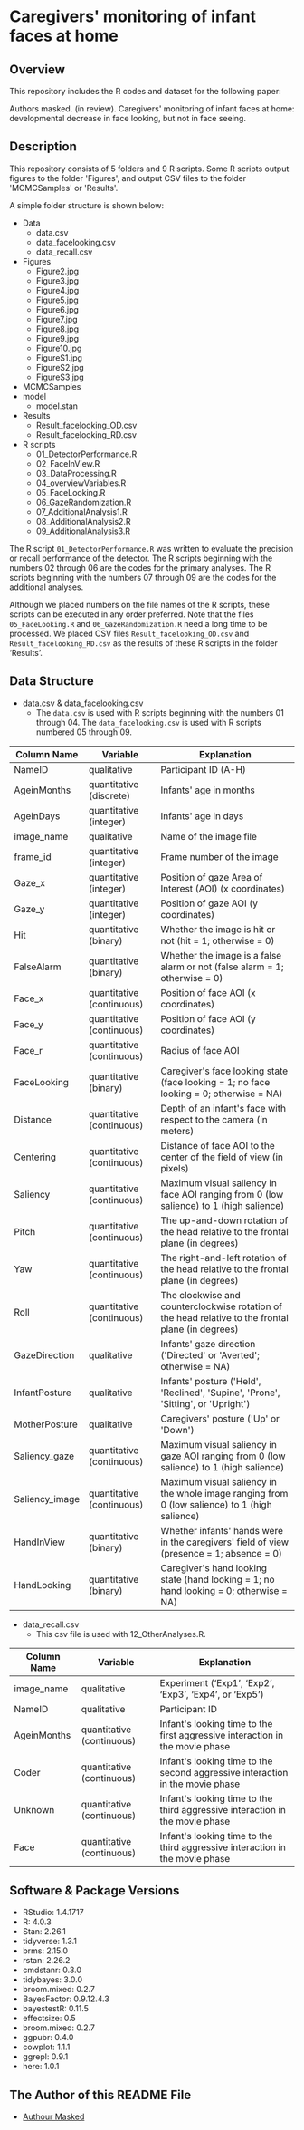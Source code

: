 Caregivers' monitoring of infant faces at home
====

## Overview
This repository includes the R codes and dataset for the following paper:

Authors masked. (in review). Caregivers' monitoring of infant faces at home: developmental decrease in face looking, but not in face seeing.

## Description
This repository consists of 5 folders and 9 R scripts. Some R scripts output figures to the folder 'Figures', and output CSV files to the folder 'MCMCSamples' or 'Results'.

A simple folder structure is shown below:

- Data
  - data.csv
  - data_facelooking.csv
  - data_recall.csv
- Figures
  - Figure2.jpg
  - Figure3.jpg
  - Figure4.jpg
  - Figure5.jpg
  - Figure6.jpg
  - Figure7.jpg
  - Figure8.jpg
  - Figure9.jpg
  - Figure10.jpg
  - FigureS1.jpg
  - FigureS2.jpg
  - FigureS3.jpg
- MCMCSamples
- model
  - model.stan
- Results
  - Result_facelooking_OD.csv
  - Result_facelooking_RD.csv
- R scripts
  - 01_DetectorPerformance.R
  - 02_FaceInView.R
  - 03_DataProcessing.R
  - 04_overviewVariables.R
  - 05_FaceLooking.R
  - 06_GazeRandomization.R
  - 07_AdditionalAnalysis1.R
  - 08_AdditionalAnalysis2.R
  - 09_AdditionalAnalysis3.R
 
The R script `01_DetectorPerformance.R` was written to evaluate the precision or recall performance of the detector. The R scripts beginning with the numbers 02 through 06 are the codes for the primary analyses. The R scripts beginning with the numbers 07 through 09 are the codes for the additional analyses.

Although we placed numbers on the file names of the R scripts, these scripts can be executed in any order preferred. Note that the files `05_FaceLooking.R` and `06_GazeRandomization.R` need a long time to be processed. We placed CSV files `Result_facelooking_OD.csv` and `Result_facelooking_RD.csv` as the results of these R scripts in the folder ‘Results’.


## Data Structure
- data.csv & data_facelooking.csv
  - The `data.csv` is used with R scripts beginning with the numbers 01 through 04. The `data_facelooking.csv` is used with R scripts numbered 05 through 09. 

| Column Name      | Variable                  | Explanation                                                                                |
| ---------------- | ------------------------- | ------------------------------------------------------------------------------------------ |
| NameID           | qualitative               | Participant ID (A-H)                                                                       |
| AgeinMonths      | quantitative (discrete)   | Infants' age in months                                                                     |
| AgeinDays        | quantitative (integer)    | Infants' age in days                                                                       |
| image_name       | qualitative               | Name of the image file                                                                     |
| frame_id         | quantitative (integer)    | Frame number of the image                                                                  |
| Gaze_x           | quantitative (integer)    | Position of gaze Area of Interest (AOI) (x coordinates)                                     |
| Gaze_y           | quantitative (integer)    | Position of gaze AOI (y coordinates)                                                       |
| Hit              | quantitative (binary)     | Whether the image is hit or not (hit = 1; otherwise = 0)                                   |
| FalseAlarm       | quantitative (binary)     | Whether the image is a false alarm or not (false alarm = 1; otherwise = 0)                 |
| Face_x           | quantitative (continuous) | Position of face AOI (x coordinates)                                                       |
| Face_y           | quantitative (continuous) | Position of face AOI (y coordinates)                                                       |
| Face_r           | quantitative (continuous) | Radius of face AOI                                                                         |
| FaceLooking      | quantitative (binary)     | Caregiver's face looking state (face looking = 1; no face looking = 0; otherwise = NA)    |
| Distance         | quantitative (continuous) | Depth of an infant's face with respect to the camera (in meters)                           |
| Centering        | quantitative (continuous) | Distance of face AOI to the center of the field of view (in pixels)                        |
| Saliency         | quantitative (continuous) | Maximum visual saliency in face AOI ranging from 0 (low salience) to 1 (high salience)     |
| Pitch            | quantitative (continuous) | The up-and-down rotation of the head relative to the frontal plane (in degrees)           |
| Yaw              | quantitative (continuous) | The right-and-left rotation of the head relative to the frontal plane (in degrees)        |
| Roll             | quantitative (continuous) | The clockwise and counterclockwise rotation of the head relative to the frontal plane (in degrees) |
| GazeDirection    | qualitative               | Infants' gaze direction ('Directed' or 'Averted'; otherwise = NA)                         |
| InfantPosture    | qualitative               | Infants' posture ('Held', 'Reclined', 'Supine', 'Prone', 'Sitting', or 'Upright')         |
| MotherPosture    | qualitative               | Caregivers' posture ('Up' or 'Down')                                                      |
| Saliency_gaze    | quantitative (continuous) | Maximum visual saliency in gaze AOI ranging from 0 (low salience) to 1 (high salience)    |
| Saliency_image   | quantitative (continuous) | Maximum visual saliency in the whole image ranging from 0 (low salience) to 1 (high salience) |
| HandInView       | quantitative (binary)     | Whether infants' hands were in the caregivers' field of view (presence = 1; absence = 0)  |
| HandLooking      | quantitative (binary)     | Caregiver's hand looking state (hand looking = 1; no hand looking = 0; otherwise = NA)   |



- data_recall.csv
  - This csv file is used with 12_OtherAnalyses.R.

| Column Name     | Variable                | Explanation                                                                   |
| ----            | ----                    |   ----                                                                        |
| image_name      |qualitative              | Experiment (‘Exp1’, ‘Exp2’, ‘Exp3’, ‘Exp4’, or ‘Exp5’)                        |
| NameID          |qualitative              | Participant ID                                                                |
| AgeinMonths     |quantitative (continuous)| Infant's looking time to the first aggressive interaction in the movie phase  |
| Coder           |quantitative (continuous)| Infant's looking time to the second aggressive interaction in the movie phase |
| Unknown         |quantitative (continuous)| Infant's looking time to the third aggressive interaction in the movie phase  |
| Face            |quantitative (continuous)| Infant's looking time to the third aggressive interaction in the movie phase  |



## Software & Package Versions
- RStudio: 1.4.1717
- R: 4.0.3
- Stan: 2.26.1
- tidyverse: 1.3.1
- brms: 2.15.0
- rstan: 2.26.2
- cmdstanr: 0.3.0
- tidybayes: 3.0.0
- broom.mixed: 0.2.7
- BayesFactor: 0.9.12.4.3
- bayestestR: 0.11.5
- effectsize: 0.5
- broom.mixed: 0.2.7
- ggpubr: 0.4.0
- cowplot: 1.1.1
- ggrepl: 0.9.1
- here: 1.0.1


## The Author of this README File
- [Authour Masked](https://github.com/dororo1225)
